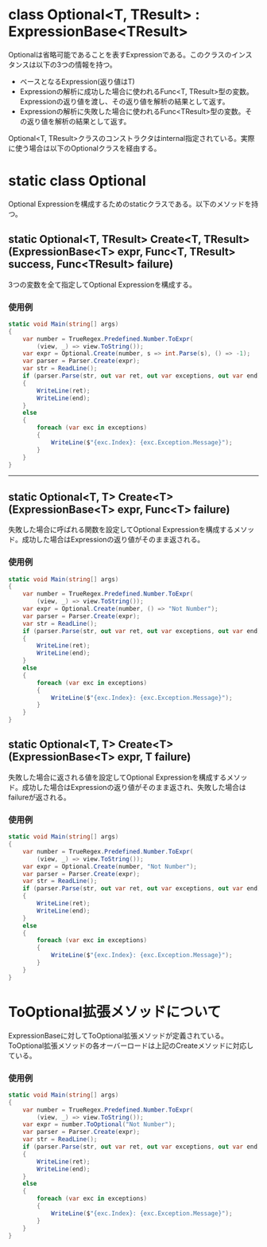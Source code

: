 # class Optional\<T, TResult\> : ExpressionBase\<TResult\>
Optionalは省略可能であることを表すExpressionである。このクラスのインスタンスは以下の3つの情報を持つ。
- ベースとなるExpression(返り値はT)
- Expressionの解析に成功した場合に使われるFunc\<T, TResult\>型の変数。Expressionの返り値を渡し、その返り値を解析の結果として返す。
- Expressionの解析に失敗した場合に使われるFunc\<TResult\>型の変数。その返り値を解析の結果として返す。

Optional\<T, TResult\>クラスのコンストラクタはinternal指定されている。実際に使う場合は以下のOptionalクラスを経由する。

# static class Optional
Optional Expressionを構成するためのstaticクラスである。以下のメソッドを持つ。

## static Optional\<T, TResult\> Create\<T, TResult\>(ExpressionBase\<T\> expr, Func\<T, TResult\> success, Func\<TResult\> failure)
3つの変数を全て指定してOptional Expressionを構成する。
### 使用例
```csharp
static void Main(string[] args)
{
    var number = TrueRegex.Predefined.Number.ToExpr(
        (view, _) => view.ToString());
    var expr = Optional.Create(number, s => int.Parse(s), () => -1);
    var parser = Parser.Create(expr);
    var str = ReadLine();
    if (parser.Parse(str, out var ret, out var exceptions, out var end))
    {
        WriteLine(ret);
        WriteLine(end);
    }
    else
    {
        foreach (var exc in exceptions)
        {
            WriteLine($"{exc.Index}: {exc.Exception.Message}");
        }
    }
}
```

---
## static Optional\<T, T\> Create\<T\>(ExpressionBase\<T\> expr, Func\<T\> failure)
失敗した場合に呼ばれる関数を設定してOptional Expressionを構成するメソッド。成功した場合はExpressionの返り値がそのまま返される。
### 使用例
```csharp
static void Main(string[] args)
{
    var number = TrueRegex.Predefined.Number.ToExpr(
        (view, _) => view.ToString());
    var expr = Optional.Create(number, () => "Not Number");
    var parser = Parser.Create(expr);
    var str = ReadLine();
    if (parser.Parse(str, out var ret, out var exceptions, out var end))
    {
        WriteLine(ret);
        WriteLine(end);
    }
    else
    {
        foreach (var exc in exceptions)
        {
            WriteLine($"{exc.Index}: {exc.Exception.Message}");
        }
    }
}
```
## static Optional\<T, T\> Create\<T\>(ExpressionBase\<T\> expr, T failure)
失敗した場合に返される値を設定してOptional Expressionを構成するメソッド。成功した場合はExpressionの返り値がそのまま返され、失敗した場合はfailureが返される。
### 使用例
```csharp
static void Main(string[] args)
{
    var number = TrueRegex.Predefined.Number.ToExpr(
        (view, _) => view.ToString());
    var expr = Optional.Create(number, "Not Number");
    var parser = Parser.Create(expr);
    var str = ReadLine();
    if (parser.Parse(str, out var ret, out var exceptions, out var end))
    {
        WriteLine(ret);
        WriteLine(end);
    }
    else
    {
        foreach (var exc in exceptions)
        {
            WriteLine($"{exc.Index}: {exc.Exception.Message}");
        }
    }
}
```
# ToOptional拡張メソッドについて
ExpressionBaseに対してToOptional拡張メソッドが定義されている。ToOptional拡張メソッドの各オーバーロードは上記のCreateメソッドに対応している。
### 使用例
```csharp
static void Main(string[] args)
{
    var number = TrueRegex.Predefined.Number.ToExpr(
        (view, _) => view.ToString());
    var expr = number.ToOptional("Not Number");
    var parser = Parser.Create(expr);
    var str = ReadLine();
    if (parser.Parse(str, out var ret, out var exceptions, out var end))
    {
        WriteLine(ret);
        WriteLine(end);
    }
    else
    {
        foreach (var exc in exceptions)
        {
            WriteLine($"{exc.Index}: {exc.Exception.Message}");
        }
    }
}
```